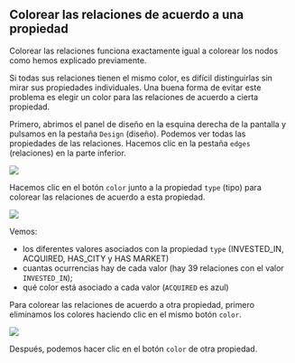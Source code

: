 ## Colorear las relaciones de acuerdo a una propiedad

Colorear las relaciones funciona exactamente igual a colorear los nodos como hemos explicado previamente.

Si todas sus relaciones tienen el mismo color, es difícil distinguirlas sin mirar sus propiedades individuales. Una buena forma de evitar este problema es elegir un color para las relaciones de acuerdo a cierta propiedad.

Primero, abrimos el panel de diseño en la esquina derecha de la pantalla y pulsamos en la pestaña ```Design``` (diseño). Podemos ver todas las propiedades de las relaciones. Hacemos clic en  la pestaña ```edges``` (relaciones) en la parte inferior.

![](https://github.com/Linkurious/linkurious-enterprise-manual/raw/master/en/style/NoColors.png)

Hacemos clic en el botón ```color``` junto a la propiedad ```type``` (tipo) para colorear las relaciones de acuerdo a esta propiedad.

![](https://github.com/Linkurious/linkurious-enterprise-manual/raw/master/en/style/Coloré.png)


Vemos:
* los diferentes valores asociados con la propiedad ```type``` (INVESTED_IN, ACQUIRED, HAS_CITY y HAS MARKET)
* cuantas ocurrencias hay de cada valor (hay 39 relaciones con el valor ```INVESTED_IN```);
* qué color está asociado a cada valor (```ACQUIRED``` es azul)

Para colorear las relaciones de acuerdo a otra propiedad, primero eliminamos los colores haciendo clic en el mismo botón ```color```.

![](https://github.com/Linkurious/linkurious-enterprise-manual/raw/master/en/style/Change.png)

Después, podemos hacer clic en el botón ```color``` de otra propiedad.
